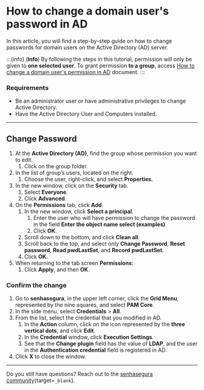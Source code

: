 # How to change a domain user's password in AD

In this article, you will find a step-by-step guide on how to change passwords for domain users on the Active Directory (AD) server.

:::(info) (**Info**)
By following the steps in this tutorial, permission will only be given to **one selected user**. To grant permission **to a group**, access [How to change a domain user's permission in AD](/v3-33/docs/executions-how-to-change-a-domain-users-permission-in-ad) document.
:::

### Requirements

* Be an administrator user or have administrative privileges to change Active Directory.
* Have the Active Directory User and Computers installed.

---
## Change Password

1. At the **Active Directory (AD)**, find the group whose permission you want to edit.
    1. Click on the group folder.
2. In the list of group’s users, located on the right.
    1. Choose the user, right-click, and select **Properties**.
3. In the new window, click on the **Security** tab.
    1. Select **Everyone**.
    2. Click **Advanced**.
4. On the **Permissions** tab, click **Add**.
    1. In the new window, click **Select a principal**.
        1. Enter the user who will have permission to change the password in the field **Enter the object name select (examples)**.
        2. Click **OK**.
    2. Scroll down to the bottom, and click **Clean all**.
    3. Scroll back to the top, and select only **Change Password**, **Reset password**, **Read pwdLastSet**, and **Record pwdLastSet**.
    4. Click **OK**.
5. When returning to the tab screen **Permissions**:
    1. Click **Apply**, and then **OK**.

### Confirm the change

1. Go to **senhasegura**, in the upper left corner, click the **Grid Menu**, represented by the nine squares, and select **PAM Core**.
2. In the side menu, select **Credentials** > **All**.
3. From the list, select the credential that you modified in AD.
    1. In the **Action** column, click on the icon represented by the **three vertical dots**, and click **Edit**.
    2. In the **Credential** window, click **Execution Settings**.
    3. See that the **Change plugin** field has the value of **LDAP**, and the user in the **Authentication credential** field is registered in AD.
4. Click **X** to close the window.

---
Do you still have questions? Reach out to the [senhasegura community](https://community.senhasegura.io/){target=`_blank`}.